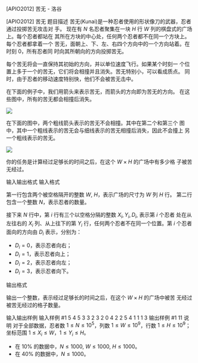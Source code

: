 



[APIO2012] 苦无 - 洛谷














[APIO2012] 苦无
题目描述
苦无(Kunai)是一种忍者使用的形状像刀的武器，忍者通过投掷苦无攻击对 手。 现在有 $N$ 名忍者聚集在一块 $H$ 行 $W$ 列的棋盘式的广场上。每个忍者都站在 其所在方块的中心处，任何两个忍者都不在同一个方块上。每个忍者都拿着一个 苦无，面朝上、下、左、右四个方向中的一个方向站着。在时刻 $0$，所有忍者同 时向其所朝向的方向投掷苦无。

每个苦无将会一直保持其初始的方向，并以单位速度飞行。如果某个时刻一 个位置上多于一个的苦无，它们将会相撞并且消失。苦无特别小，可以看成质点。 同时，由于忍者的移动速度特别快，他们不会被苦无击中。

在下面的例子中，我们用箭头来表示苦无，而箭头的方向即为苦无的方向。 在这些图中，所有的苦无都会相撞后消失。

  ![](https://cdn.luogu.com.cn/upload/pic/4414.png) 

在下面的图中，两个粗线箭头表示的苦无不会相撞。其中在第二个和第三个 图中，其中一个粗线表示的苦无会与细线表示的苦无相撞后消失，因此不会撞上 另一个粗线表示的苦无。

  ![](https://cdn.luogu.com.cn/upload/pic/4415.png) 

你的任务是计算经过足够长的时间之后，在这个 $W × H$ 的广场中有多少格 子被苦无经过。

输入输出格式
输入格式

第一行包含两个被空格隔开的整数 $W$, $H$，表示广场的尺寸为 $W$ 列 $H$ 行。 第二行包含一个整数 $N$，表示忍者的数量。

接下来 $N$ 行中，第 $i$ 行有三个以空格分隔的整数 $X_i, Y_i, D_i$, 表示第 $i$ 个忍者 处在从左往右的 $X_i$ 列、从上往下的第 $Y_i$ 行，任何两个忍者不在同一个位置。第 $i$ 个忍者面向的方向由 $D_i$ 表示，分别为： 

- $D_i = 0$，表示忍者向右；
- $D_i = 1$，表示忍者向上； 
- $D_i = 2$，表示忍者向左； 
- $D_i = 3$，表示忍者向下。

输出格式

输出一个整数，表示经过足够长的时间之后，在这个 $W × H$ 的广场中被苦 无经过被苦无经过的格子数量。

输入输出样例
输入样例 #1
5 4 
5 
3 3 2 
3 2 0 
4 2 2 
5 4 1 
1 1 3 
输出样例 #1
11
说明
对于全部数据，忍者数 $1 ≤ N ≤ 10^5$，列数 $1 ≤ W ≤ 10^9$，行数 $1 ≤ H ≤ 10^9$；
坐标范围 $1 ≤ X_i ≤ W$，$1 ≤ Y_i ≤ H$。

 
- 在 $10\%$ 的数据中，$N ≤ 1000$, $W ≤ 1000$, $H ≤ 1000$。
- 在 $40\%$ 的数据中，$N ≤ 1000$。







